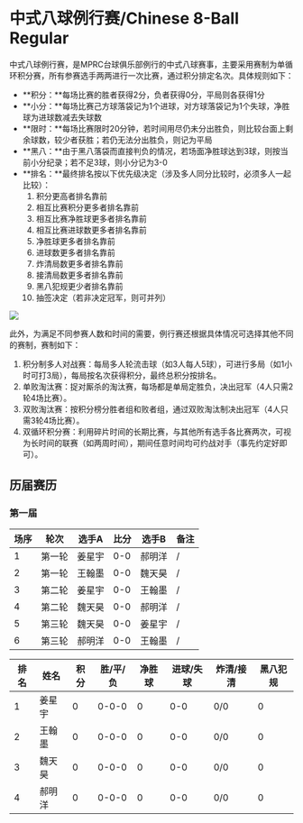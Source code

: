 # 中式八球例行赛/Chinese 8-Ball Regular

中式八球例行赛，是MPRC台球俱乐部例行的中式八球赛事，主要采用赛制为单循环积分赛，所有参赛选手两两进行一次比赛，通过积分排定名次。具体规则如下：

- **积分：**每场比赛的胜者获得2分，负者获得0分，平局则各获得1分
- **小分：**每场比赛己方球落袋记为1个进球，对方球落袋记为1个失球，净胜球为进球数减去失球数
- **限时：**每场比赛限时20分钟，若时间用尽仍未分出胜负，则比较台面上剩余球数，较少者获胜；若仍无法分出胜负，则记为平局
- **黑八：**由于黑八落袋而直接判负的情况，若场面净胜球达到3球，则按当前小分纪录；若不足3球，则小分记为3-0
- **排名：**最终排名按以下优先级决定（涉及多人同分比较时，必须多人一起比较）：
  1. 积分更高者排名靠前
  2. 相互比赛积分更多者排名靠前
  3. 相互比赛净胜球更多者排名靠前
  4. 相互比赛进球数更多者排名靠前
  5. 净胜球更多者排名靠前
  6. 进球数更多者排名靠前
  7. 炸清局数更多者排名靠前
  8. 接清局数更多者排名靠前
  9. 黑八犯规更少者排名靠前
  10. 抽签决定（若非决定冠军，则可并列）

![](./img/chinese_8-ball_regular.jpg)

此外，为满足不同参赛人数和时间的需要，例行赛还根据具体情况可选择其他不同的赛制，赛制如下：

1. 积分制多人对战赛：每局多人轮流击球（如3人每人5球），可进行多局（如1小时可打3局），每局按名次获得积分，最终总积分按排名。
2. 单败淘汰赛：捉对厮杀的淘汰赛，每场都是单局定胜负，决出冠军（4人只需2轮4场比赛）。
3. 双败淘汰赛：按积分榜分胜者组和败者组，通过双败淘汰制决出冠军（4人只需3轮4场比赛）。
4. 双循环积分赛：利用碎片时间的长期比赛，与其他所有选手各比赛两次，可视为长时间的联赛（如两周时间），期间任意时间均可约战对手（事先约定好即可）。

## 历届赛历

### 第一届

| 场序 | 轮次   | 选手A  | 比分 | 选手B  | 备注 |
| ---- | ------ | ------ | ---- | ------ | ---- |
| 1    | 第一轮 | 姜星宇 | 0-0  | 郝明洋 | /    |
| 2    | 第一轮 | 王翰墨 | 0-0  | 魏天昊 | /    |
| 3    | 第二轮 | 姜星宇 | 0-0  | 王翰墨 | /    |
| 4    | 第二轮 | 魏天昊 | 0-0  | 郝明洋 | /    |
| 5    | 第三轮 | 魏天昊 | 0-0  | 姜星宇 | /    |
| 6    | 第三轮 | 郝明洋 | 0-0  | 王翰墨 | /    |

| 排名 | 姓名   | 积分 | 胜/平/负 | 净胜球 | 进球/失球 | 炸清/接清 | 黑八犯规 |
| ---- | ------ | ---- | -------- | ------ | --------- | --------- | -------- |
| 1    | 姜星宇 | 0    | 0-0-0    | 0      | 0-0       | 0/0       | 0        |
| 2    | 王翰墨 | 0    | 0-0-0    | 0      | 0-0       | 0/0       | 0        |
| 3    | 魏天昊 | 0    | 0-0-0    | 0      | 0-0       | 0/0       | 0        |
| 4    | 郝明洋 | 0    | 0-0-0    | 0      | 0-0       | 0/0       | 0        |


